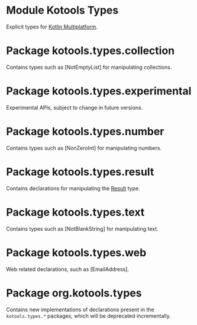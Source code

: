 # Module Kotools Types

Explicit types for
[Kotlin Multiplatform](https://www.jetbrains.com/kotlin-multiplatform).

# Package kotools.types.collection

Contains types such as [NotEmptyList] for manipulating collections.

# Package kotools.types.experimental

Experimental APIs, subject to change in future versions.

# Package kotools.types.number

Contains types such as [NonZeroInt] for manipulating numbers.

# Package kotools.types.result

Contains declarations for manipulating the
[Result](https://kotlinlang.org/api/latest/jvm/stdlib/kotlin/-result) type.

# Package kotools.types.text

Contains types such as [NotBlankString] for manipulating text.

# Package kotools.types.web

Web related declarations, such as [EmailAddress].

# Package org.kotools.types

Contains new implementations of declarations present in the `kotools.types.*`
packages, which will be deprecated incrementally.
